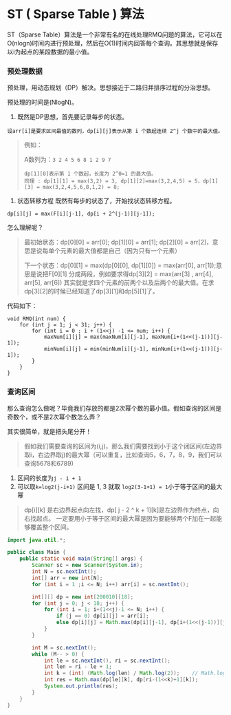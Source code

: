 # ST ( Sparse Table ) 算法

ST（Sparse Table）算法是一个非常有名的在线处理RMQ问题的算法，它可以在O(nlogn)时间内进行预处理，然后在O(1)时间内回答每个查询。其思想就是保存以i为起点的某段数据的最小值。

### 预处理数据

预处理，用动态规划（DP）解决。思想接近于二路归并排序过程的分治思想。

预处理的时间是(NlogN)。

1. 既然是DP思想，首先要记录每步的状态。

```
设arr[i]是要求区间最值的数列，dp[i][j]表示从第 i 个数起连续 2^j 个数中的最大值。
```

> 例如：
>
> A数列为：`3 2 4 5 6 8 1 2 9 7`
>
> ```
> dp[1][0]表示第 1 个数起，长度为 2^0=1 的最大值。
> 同理 : dp[1][1] = max(3,2) = 3, dp[1][2]=max(3,2,4,5) = 5，dp[1][3] = max(3,2,4,5,6,8,1,2) = 8;
> ```

1. 状态转移方程
   既然有每步的状态了，开始找状态转移方程。

```
dp[i][j] = max(F[i][j-1], dp[i + 2^(j-1)][j-1]);
```

怎么理解呢？

> 最初始状态：dp\[0\]\[0\] = arr\[0\]; dp\[1\]\[0\] = arr\[1\]; dp\[2\]\[0\] = arr\[2\]，意思是说每单个元素的最大值都是自己（因为只有一个元素）
>
> 下一个状态：dp\[0\]\[1\] = max(dp\[0\]\[0\], dp\[1\]\[0\]) = max(arr\[0\], arr\[1\]);意思是说把F\[0\]\[1\] 分成两段，例如要求得dp\[3\]\[2\] = max(arr[3] , arr[4], arr[5], arr[6]) 其实就是求四个元素的前两个以及后两个的最大值。在求dp\[3\]\[2\]的时候已经知道了dp\[3\]\[1\]和dp\[5\]\[1\]了。

代码如下：

```
void RMQ(int num) {
    for (int j = 1; j < 31; j++) {
        for (int i = 0 ; i + (1<<j) -1 <= num; i++) {
        	maxNum[i][j] = max(maxNum[i][j-1], maxNum[i+(1<<(j-1))][j-1]);
			minNum[i][j] = min(minNum[i][j-1], minNum[i+(1<<(j-1))][j-1]);
        }
    }
}
```

### 查询区间

那么查询怎么做呢？毕竟我们存放的都是2次幂个数的最小值。假如查询的区间是奇数个，或不是2次幂个数怎么弄？

其实很简单，就是把头尾分开！

> 假如我们需要查询的区间为(i,j)，那么我们需要找到小于这个闭区间(左边界取i，右边界取j)的最大幂（可以重复，比如查询5，6，7，8，9，我们可以查询5678和6789)

1. 区间的长度为`j - i + 1`
2. 可以取`k=log2(j-i+1)` 区间是 1, 3 就取 `log2(3-1+1) = 1`小于等于区间的最大幂

> dp\[i\]\[k\] 是右边界起点向左找，dp\[ j - 2 ^ k + 1\]\[k\]是左边界作为终点，向右找起点。 一定要用小于等于区间的最大幂是因为要能够两个F加在一起能够覆盖整个区间。



```java
import java.util.*;

public class Main {
    public static void main(String[] args) {
        Scanner sc = new Scanner(System.in);
        int N = sc.nextInt();
        int[] arr = new int[N];
        for (int i = 1 ;i <= N; i++) arr[i] = sc.nextInt();

        int[][] dp = new int[200010][18];
        for (int j = 0; j < 18; j++) {
            for (int i = 1; i+(1<<j)-1 <= N; i++) {
                if (j == 0) dp[i][j] = arr[i];
                else dp[i][j] = Math.max(dp[i][j-1], dp[i+(1<<(j-1))][j-1]);
            }
        }

        int M = sc.nextInt();
        while (M-- > 0) {
            int le = sc.nextInt(), ri = sc.nextInt();
            int len = ri - le + 1;
            int k = (int) (Math.log(len) / Math.log(2));	// Math.log(len)/Math.log(2) == log2(len);
            int res = Math.max(dp[le][k], dp[ri-(1<<k)+1][k]);
            System.out.println(res);
        }
    }
}
```

